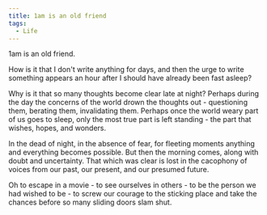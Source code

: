 ```yaml
---
title: 1am is an old friend
tags:
  - Life
---
```


1am is an old friend.

How is it that I don't write anything for days, and then the urge to write something appears an hour after I should have already been fast asleep?

Why is it that so many thoughts become clear late at night? Perhaps during the day the concerns of the world drown the thoughts out - questioning them, berating them, invalidating them. Perhaps once the world weary part of us goes to sleep, only the most true part is left standing - the part that wishes, hopes, and wonders.

In the dead of night, in the absence of fear, for fleeting moments anything and everything becomes possible. But then the morning comes, along with doubt and uncertainty. That which was clear is lost in the cacophony of voices from our past, our present, and our presumed future.

Oh to escape in a movie - to see ourselves in others - to be the person we had wished to be - to screw our courage to the sticking place and take the chances before so many sliding doors slam shut.